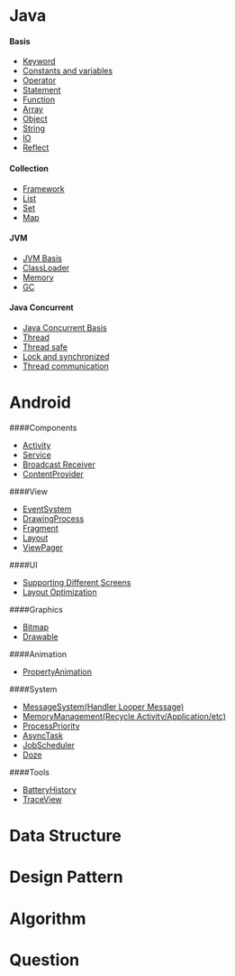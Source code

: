 # Java

#### Basis

- [Keyword](Java/Basis/Keyword.md)
- [Constants and variables](Java/Basis/ConstantsAndVariables.md)
- [Operator](Java/Basis/Operator.md)
- [Statement](Java/Basis/Statement.md)
- [Function](Java/Basis/Function.md)
- [Array](Java/Basis/Array.md)
- [Object](Java/Basis/Object.md)
- [String](Java/Basis/String.md)
- [IO](Java/Basis/IO.md)
- [Reflect](Java/Basis/Reflect.md)

#### Collection

- [Framework](Java/Collection/Framework.md)
- [List](Java/Collection/List.md)
- [Set](Java/Collection/Set.md)
- [Map](Java/Collection/Map.md)

#### JVM

- [JVM Basis](Java/JVM/JVMBasis.md)
- [ClassLoader](Java/JVM/ClassLoader.md)
- [Memory](Java/JVM/Memory.md)
- [GC](Java/JVM/GC.md)

#### Java Concurrent

- [Java Concurrent Basis](Java/Concurrent/ConcurrentBasis.md)
- [Thread](Java/Concurrent/Thread.md)
- [Thread safe](Java/Concurrent/ThreadSafe.md)
- [Lock and synchronized](Java/Concurrent/LockAndSynchronized.md)
- [Thread communication](Java/Concurrent/ThreadCommunication.md)

# Android

####Components

- [Activity](Android/Components/Activity.md)
- [Service](Android/Components/Service.md)
- [Broadcast Receiver](Android/Components/BroadcastReceiver.md)
- [ContentProvider](Android/Components/ContentProvider.md)

####View

- [EventSystem](Android/View/EventSystem.md)
- [DrawingProcess](Android/View/DrawingProcess.md)
- [Fragment](Android/View/Fragment.md)
- [Layout](Android/View/Layout.md)
- [ViewPager](Android/View/ViewPager.md)

####UI

- [Supporting Different Screens](Android/UI/SupportingDifferentScreens.md)
- [Layout Optimization](Android/UI/LayoutOptimization.md)

####Graphics
- [Bitmap](Android/Graphics/Bitmap.md)
- [Drawable](Android/Graphics/Drawable.md)

####Animation
- [PropertyAnimation](Android/Animation/PropertyAnimation.md)

####System

- [MessageSystem(Handler Looper Message)](Android/System/MessageSystem.md)
- [MemoryManagement(Recycle Activity/Application/etc)](Android/System/MemoryManagement.md)
- [ProcessPriority](Android/System/ProcessPriority.md)
- [AsyncTask](Android/System/AsyncTask.md)
- [JobScheduler](Android/System/JobScheduler.md)
- [Doze](Android/System/Doze.md)

####Tools
- [BatteryHistory](Android/Tools/BatteryHistory.md)
- [TraceView](Android/Tools/TraceView.md)

# Data Structure

# Design Pattern

# Algorithm

# Question
